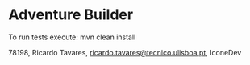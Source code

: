 # Adventure Builder

To run tests execute: mvn clean install
 
78198, Ricardo Tavares, ricardo.tavares@tecnico.ulisboa.pt, IconeDev
